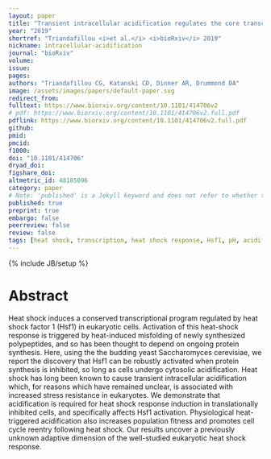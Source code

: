 ```yaml
---
layout: paper
title: "Transient intracellular acidification regulates the core transcriptional heat shock response"
year: "2019"
shortref: "Triandafillou <i>et al.</i> <i>bioRxiv</i> 2019"
nickname: intracellular-acidification
journal: "bioRxiv"
volume: 
issue: 
pages: 
authors: "Triandafillou CG, Katanski CD, Dinner AR, Drummond DA"
image: /assets/images/papers/default-paper.svg
redirect_from: 
fulltext: https://www.biorxiv.org/content/10.1101/414706v2
# pdf: https://www.biorxiv.org/content/10.1101/414706v2.full.pdf
pdflink: https://www.biorxiv.org/content/10.1101/414706v2.full.pdf
github: 
pmid: 
pmcid: 
f1000: 
doi: "10.1101/414706"
dryad_doi:
figshare_doi: 
altmetric_id: 48185096
category: paper
# Note: 'published' is a Jekyll keyword and does not refer to whether the paper is published, but rather to whether this Markdown should be part of the rendered site.
published: true
preprint: true
embargo: false
peerreview: false
review: false
tags: [heat shock, transcription, heat shock response, Hsf1, pH, acidification]
---
```

{% include JB/setup %}

# Abstract 

Heat shock induces a conserved transcriptional program regulated by heat shock factor 1 (Hsf1) in eukaryotic cells. Activation of this heat-shock response is triggered by heat-induced misfolding of newly synthesized polypeptides, and so has been thought to depend on ongoing protein synthesis. Here, using the the budding yeast Saccharomyces cerevisiae, we report the discovery that Hsf1 can be robustly activated when protein synthesis is inhibited, so long as cells undergo cytosolic acidification. Heat shock has long been known to cause transient intracellular acidification which, for reasons which have remained unclear, is associated with increased stress resistance in eukaryotes. We demonstrate that acidification is required for heat shock response induction in translationally inhibited cells, and specifically affects Hsf1 activation. Physiological heat-triggered acidification also increases population fitness and promotes cell cycle reentry following heat shock. Our results uncover a previously unknown adaptive dimension of the well-studied eukaryotic heat shock response.